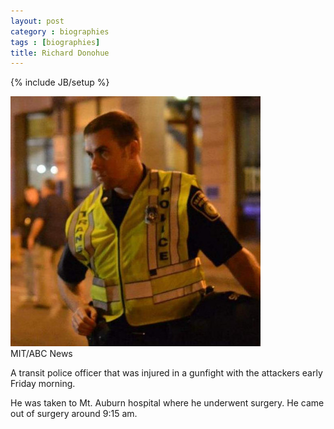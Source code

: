 ```yaml
---
layout: post
category : biographies
tags : [biographies]
title: Richard Donohue
---
```

{% include JB/setup %}

<img src="/images/richard-donohue.jpg" alt="Image of Richard Donohue">
<div class="citation">MIT/ABC News</div>

A transit police officer that was injured in a gunfight with the attackers early Friday morning.

He was taken to Mt. Auburn hospital where he underwent surgery.  He came out of surgery around 9:15 am.

